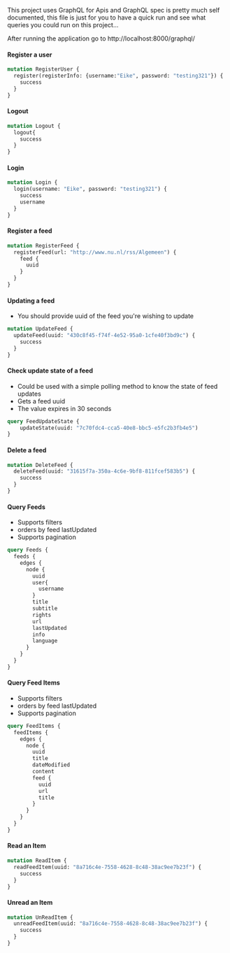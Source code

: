 This project uses GraphQL for Apis and GraphQL spec is pretty much self documented, 
this file is just for you to have a quick run and see what queries you could run on this project...

After running the application go to http://localhost:8000/graphql/ 

#### Register a user
```graphql
mutation RegisterUser {
  register(registerInfo: {username:"Eike", password: "testing321"}) {
    success
  }
}
```
#### Logout
```graphql
mutation Logout {
  logout{
    success
  }
}
```
#### Login
```graphql
mutation Login {
  login(username: "Eike", password: "testing321") {
    success
    username
  }
}
```
#### Register a feed
```graphql
mutation RegisterFeed {
  registerFeed(url: "http://www.nu.nl/rss/Algemeen") {
    feed {
      uuid
    }
  }
}
```
#### Updating a feed
* You should provide uuid of the feed you're wishing to update
```graphql
mutation UpdateFeed {
  updateFeed(uuid: "430c8f45-f74f-4e52-95a0-1cfe40f3bd9c") {
    success
  }
}
```
#### Check update state of a feed
* Could be used with a simple polling method to know the state of feed updates
* Gets a feed uuid
* The value expires in 30 seconds
```graphql
query FeedUpdateState {
	updateState(uuid: "7c70fdc4-cca5-40e8-bbc5-e5fc2b3fb4e5")
}
```
#### Delete a feed
```graphql
mutation DeleteFeed {
  deleteFeed(uuid: "31615f7a-350a-4c6e-9bf8-811fcef583b5") {
    success
  }
}
```
#### Query Feeds
* Supports filters
* orders by feed lastUpdated
* Supports pagination
```graphql
query Feeds {
  feeds {
    edges {
      node {
        uuid
        user{
          username
        }
        title
        subtitle
        rights
        url
        lastUpdated
        info
        language
      }
    }
  }
}
```
#### Query Feed Items
* Supports filters
* orders by feed lastUpdated
* Supports pagination
```graphql
query FeedItems {
  feedItems {
    edges {
      node {
        uuid
        title
        dateModified
        content
        feed {
          uuid
          url
          title
        }
      }
    }
  }
}
```

#### Read an Item
```graphql
mutation ReadItem {
  readFeedItem(uuid: "8a716c4e-7558-4628-8c48-38ac9ee7b23f") {
    success
  }
}
```

#### Unread an Item
```graphql
mutation UnReadItem {
  unreadFeedItem(uuid: "8a716c4e-7558-4628-8c48-38ac9ee7b23f") {
    success
  }
}
```
